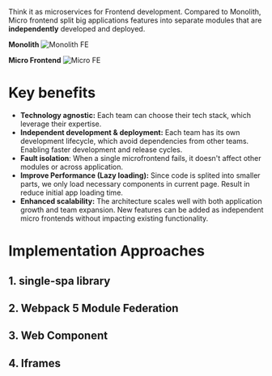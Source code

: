 Think it as microservices for Frontend development.
Compared to Monolith, Micro frontend split big applications features into separate modules that are **independently** developed and deployed. 

**Monolith**
![Monolith FE](https://micro-frontends.org/ressources/diagrams/organisational/monolith-frontback-microservices.png)

**Micro Frontend**
![Micro FE](https://micro-frontends.org/ressources/diagrams/organisational/verticals-headline.png)

# Key benefits
- **Technology agnostic:** Each team can choose their tech stack, which leverage their expertise.
- **Independent development & deployment:** Each team has its own development lifecycle, which avoid dependencies from other teams. Enabling faster development and release cycles.
- **Fault isolation**: When a single microfrontend fails, it doesn't affect other modules or across application.
- **Improve Performance (Lazy loading):** Since code is splited into smaller parts, we only load necessary components in current page. Result in reduce initial app loading time.
- **Enhanced scalability:** The architecture scales well with both application growth and team expansion. New features can be added as independent micro frontends without impacting existing functionality.

# Implementation Approaches
## 1. single-spa library
## 2. Webpack 5 Module Federation
## 3. Web Component
## 4. Iframes